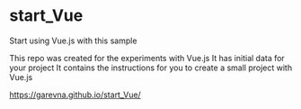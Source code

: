 # start_Vue
Start using Vue.js with this sample

This repo was created for the experiments with Vue.js
It has initial data for your project
It contains the instructions for you to create a small project with Vue.js

https://garevna.github.io/start_Vue/
